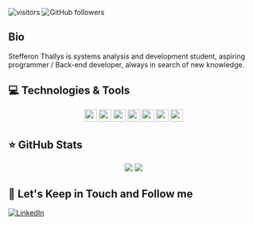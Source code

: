  ![visitors](https://visitor-badge.glitch.me/badge?page_id=maphstay.visitor-badge)
![GitHub followers](https://img.shields.io/github/followers/maphstay?style=social)

## Bio

Stefferon Thallys is systems analysis and development student, aspiring programmer / Back-end developer, always in search of new knowledge.

## 💻 Technologies & Tools

<p align="center">

<img src="https://img.shields.io/badge/-HTML5-important?logo=html5&logoColor=white&style=flat&style=plastic" height="25"/>
<img src="https://img.shields.io/badge/-CSS3-3C99DC?logo=css3&logoColor=white&style=flat&style=plastic" height="25"/>
<img src="https://img.shields.io/badge/javascript-%23F7DF1E.svg?&logo=javascript&logoColor=black&style=flat&style=plastic" height="25"/>
<img src="https://img.shields.io/badge/node.js%20-%2343853D.svg?&style=flat&logo=node.js&logoColor=white&style=plastic" height="25"/>
<img src="https://img.shields.io/badge/-GitHub-181717?&logo=github&style=flat&style=plastic" height="25"/>
<img src="https://img.shields.io/badge/-Git-FF4500?&logo=git&logoColor=white&style=flat&style=plastic" height="25"/>
<img src="https://img.shields.io/badge/-MySQL-blue?&logo=mysql&logoColor=white&style=flat&style=plastic" height="25"/>



</p>

## ⭐ GitHub Stats

<p align = "center">
  <img src = "https://github-readme-stats.vercel.app/api?username=maphstay&show_icons=true&theme=tokyonight&line_height=27">
  <img src = "https://github-readme-stats.vercel.app/api/top-langs/?username=maphstay&theme=tokyonight">
</p>

## 🎯 Let's Keep in Touch and Follow me 

[![LinkedIn](https://img.shields.io/badge/linkedin-%230077B5.svg?&style=for-the-badge&logo=linkedin&logoColor=white)](https://www.linkedin.com/in/stefferson-thallys-6309851a2/)